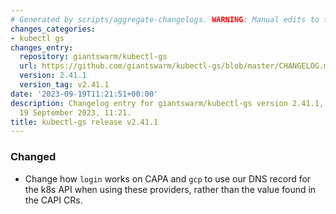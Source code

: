 ```yaml
---
# Generated by scripts/aggregate-changelogs. WARNING: Manual edits to this files will be overwritten.
changes_categories:
- kubectl gs
changes_entry:
  repository: giantswarm/kubectl-gs
  url: https://github.com/giantswarm/kubectl-gs/blob/master/CHANGELOG.md#2411---2023-09-19
  version: 2.41.1
  version_tag: v2.41.1
date: '2023-09-19T11:21:51+00:00'
description: Changelog entry for giantswarm/kubectl-gs version 2.41.1, published on
  19 September 2023, 11:21.
title: kubectl-gs release v2.41.1
---
```


### Changed
- Change how `login` works on CAPA and `gcp` to use our DNS record for the k8s API when using these providers, rather than the value found in the CAPI CRs.
